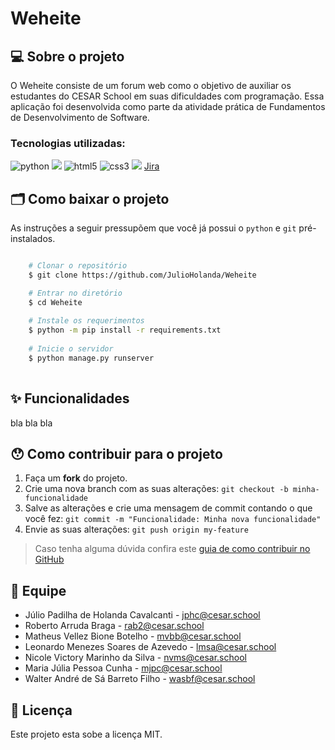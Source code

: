 # Weheite

## 💻 Sobre o projeto

O Weheite consiste de um forum web como o objetivo de auxiliar os estudantes do CESAR School em suas dificuldades com programação.
Essa aplicação foi desenvolvida como parte da atividade prática de Fundamentos de Desenvolvimento de Software.

### Tecnologias utilizadas:
<img src="https://img.shields.io/badge/python-3670A0?style=for-the-badge&logo=python&logoColor=ffdd54" alt="python"/>  <img src="https://img.shields.io/badge/Django-092E20?style=for-the-badge&logo=django&logoColor=white" atl="Django"/> <img src="https://img.shields.io/badge/html5-%23E34F26.svg?style=for-the-badge&logo=html5&logoColor=white" alt="html5"/> <img src="https://img.shields.io/badge/CSS3-1572B6?style=for-the-badge&logo=css3&logoColor=white" alt="css3" /> <img src="https://img.shields.io/badge/SQLite-%2307405e.svg?style=for-the-badge&logo=sqlite&logoColor=white"/>  [Jira]( https://weheite.atlassian.net/jira/software/projects/WEH/boards/1/roadmap?assignee=unassigned%2C62715a232db3080070243629&shared=&atlOrigin=eyJpIjoiMzhhOTViYjZlMDE2NDIwYmFiZTMxYmE1OWQxMzIwZGIiLCJwIjoiaiJ9)

## 🗂 Como baixar o projeto

As instruções a seguir pressupõem que você já possui o `python` e `git` pré-instalados.

```bash

    # Clonar o repositório
    $ git clone https://github.com/JulioHolanda/Weheite

    # Entrar no diretório
    $ cd Weheite
    
    # Instale os requerimentos
    $ python -m pip install -r requirements.txt
    
    # Inicie o servidor
    $ python manage.py runserver
    

```
## ✨ Funcionalidades

bla bla bla

## 😯 Como contribuir para o projeto

1. Faça um **fork** do projeto.
2. Crie uma nova branch com as suas alterações: `git checkout -b minha-funcionalidade`
3. Salve as alterações e crie uma mensagem de commit contando o que você fez: `git commit -m "Funcionalidade: Minha nova funcionalidade"`
4. Envie as suas alterações: `git push origin my-feature`
> Caso tenha alguma dúvida confira este [guia de como contribuir no GitHub](https://github.com/firstcontributions/first-contributions)

## 🚀 Equipe

* Júlio Padilha de Holanda Cavalcanti - jphc@cesar.school
* Roberto Arruda Braga - rab2@cesar.school
* Matheus Vellez Bione Botelho - mvbb@cesar.school
* Leonardo Menezes Soares de Azevedo - lmsa@cesar.school
* Nicole Victory Marinho da Silva - nvms@cesar.school
* Maria Júlia Pessoa Cunha - mjpc@cesar.school
* Walter André de Sá Barreto Filho - wasbf@cesar.school

## 📝 Licença

Este projeto esta sobe a licença MIT.
